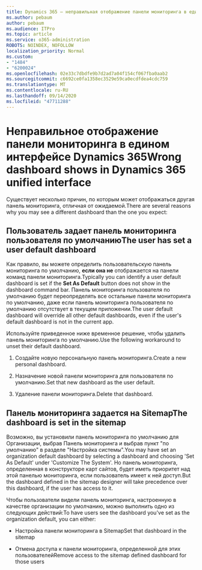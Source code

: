 ```yaml
---
title: Dynamics 365 — неправильная отображение панели мониторинга в едином интерфейсе Dynamics 365
ms.author: pebaum
author: pebaum
ms.audience: ITPro
ms.topic: article
ms.service: o365-administration
ROBOTS: NOINDEX, NOFOLLOW
localization_priority: Normal
ms.custom:
- "1484"
- "6200024"
ms.openlocfilehash: 02e33c7dbdfe9b7d2ad7a04f154cf067fba0aab2
ms.sourcegitcommit: c6692ce0fa1358ec3529e59ca0ecdfdea4cdc759
ms.translationtype: MT
ms.contentlocale: ru-RU
ms.lasthandoff: 09/14/2020
ms.locfileid: "47711288"
---
```

# <a name="wrong-dashboard-shows-in-dynamics-365-unified-interface"></a><span data-ttu-id="96782-102">Неправильное отображение панели мониторинга в едином интерфейсе Dynamics 365</span><span class="sxs-lookup"><span data-stu-id="96782-102">Wrong dashboard shows in Dynamics 365 unified interface</span></span>

<span data-ttu-id="96782-103">Существует несколько причин, по которым может отображаться другая панель мониторинга, отличная от ожидаемой.</span><span class="sxs-lookup"><span data-stu-id="96782-103">There are several reasons why you may see a different dashboard than the one you expect:</span></span>

## <a name="the-user-has-set-a-user-default-dashboard"></a><span data-ttu-id="96782-104">Пользователь задает панель мониторинга пользователя по умолчанию</span><span class="sxs-lookup"><span data-stu-id="96782-104">The user has set a user default dashboard</span></span> 

<span data-ttu-id="96782-105">Как правило, вы можете определить пользовательскую панель мониторинга по умолчанию, **если она не** отображается на панели команд панели мониторинга.</span><span class="sxs-lookup"><span data-stu-id="96782-105">Typically you can identify a user default dashboard is set if the **Set As Default** button does not show in the dashboard command bar.</span></span> <span data-ttu-id="96782-106">Панель мониторинга пользователя по умолчанию будет переопределять все остальные панели мониторинга по умолчанию, даже если панель мониторинга пользователя по умолчанию отсутствует в текущем приложении.</span><span class="sxs-lookup"><span data-stu-id="96782-106">The user default dashboard will override all other default dashboards, even if the user's default dashboard is not in the current app.</span></span>

<span data-ttu-id="96782-107">Используйте приведенное ниже временное решение, чтобы удалить панель мониторинга по умолчанию.</span><span class="sxs-lookup"><span data-stu-id="96782-107">Use the following workaround to unset their default dashboard.</span></span>

1. <span data-ttu-id="96782-108">Создайте новую персональную панель мониторинга.</span><span class="sxs-lookup"><span data-stu-id="96782-108">Create a new personal dashboard.</span></span>

2. <span data-ttu-id="96782-109">Назначение новой панели мониторинга для пользователя по умолчанию.</span><span class="sxs-lookup"><span data-stu-id="96782-109">Set that new dashboard as the user default.</span></span>

3. <span data-ttu-id="96782-110">Удаление панели мониторинга.</span><span class="sxs-lookup"><span data-stu-id="96782-110">Delete that dashboard.</span></span>

## <a name="the-dashboard-is-set-in-the-sitemap"></a><span data-ttu-id="96782-111">Панель мониторинга задается на Sitemap</span><span class="sxs-lookup"><span data-stu-id="96782-111">The dashboard is set in the sitemap</span></span>

<span data-ttu-id="96782-112">Возможно, вы установили панель мониторинга по умолчанию для Организации, выбрав Панель мониторинга и выбрав пункт "по умолчанию" в разделе "Настройка системы".</span><span class="sxs-lookup"><span data-stu-id="96782-112">You may have set an organization default dashboard by selecting a dashboard and choosing 'Set As Default' under 'Customize The System'.</span></span> <span data-ttu-id="96782-113">Но панель мониторинга, определенная в конструкторе карт сайтов, будет иметь приоритет над этой панелью мониторинга, если пользователь имеет к ней доступ.</span><span class="sxs-lookup"><span data-stu-id="96782-113">But the dashboard defined in the sitemap designer will take precedence over this dashboard, if the user has access to it.</span></span>

<span data-ttu-id="96782-114">Чтобы пользователи видели панель мониторинга, настроенную в качестве организации по умолчанию, можно выполнить одно из следующих действий:</span><span class="sxs-lookup"><span data-stu-id="96782-114">To have users see the dashboard you've set as the organization default, you can either:</span></span>

* <span data-ttu-id="96782-115">Настройка панели мониторинга в Sitemap</span><span class="sxs-lookup"><span data-stu-id="96782-115">Set that dashboard in the sitemap</span></span>

* <span data-ttu-id="96782-116">Отмена доступа к панели мониторинга, определенной для этих пользователей</span><span class="sxs-lookup"><span data-stu-id="96782-116">Remove access to the sitemap defined dashboard for those users</span></span>
